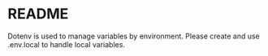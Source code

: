 # README

Dotenv is used to manage variables by environment.
Please create and use .env.local to handle local variables.
